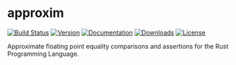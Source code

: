 # approxim

[![Build Status][travis_badge]][travis_url]
[![Version][version_badge]][crate_url]
[![Documentation][docs_badge]][docs_url]
[![Downloads][downloads_badge]][crate_url]
[![License][license_badge]][license_url]

[travis_badge]: https://travis-ci.org/jonaspleyer/approxim.svg?branch=master
[docs_badge]: https://docs.rs/approxim/badge.svg
[version_badge]: https://img.shields.io/crates/v/approxim.svg
[license_badge]: https://img.shields.io/crates/l/approxim.svg
[downloads_badge]: https://img.shields.io/crates/d/approxim.svg

[travis_url]: https://travis-ci.org/jonaspleyer/approxim
[docs_url]: https://docs.rs/approxim
[crate_url]: https://crates.io/crates/approxim
[license_url]: https://github.com/jonaspleyer/approxim/blob/master/LICENSE

Approximate floating point equality comparisons and assertions for the Rust Programming Language.
